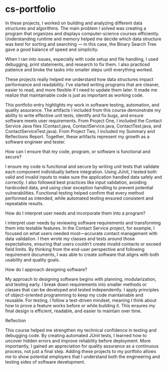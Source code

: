 # cs-portfolio

In these projects, I worked on building and analyzing different data structures and algorithms. The main problem I solved was creating a program that organizes and displays computer-science courses efficiently. Understanding runtime and memory helped me decide which data structure was best for sorting and searching — in this case, the Binary Search Tree gave a good balance of speed and simplicity.

When I ran into issues, especially with code setup and file handling, I used debugging, print statements, and research to fix them. I also practiced patience and broke the tasks into smaller steps until everything worked.

These projects really helped me understand how data structures impact performance and readability. I’ve started writing programs that are cleaner, easier to read, and more flexible if I need to update them later. It made me realize that maintainable code is just as important as working code.






This portfolio entry highlights my work in software testing, automation, and quality assurance. The artifacts I included from this course demonstrate my ability to write effective unit tests, identify and fix bugs, and ensure software meets user requirements. From Project One, I included the Contact Service Java files (Contact.java, ContactService.java, ContactTest.java, and ContactServiceTest.java). From Project Two, I included my Summary and Reflections Report. Together, these artifacts represent my growth as a software engineer and tester.

How can I ensure that my code, program, or software is functional and secure?

I ensure my code is functional and secure by writing unit tests that validate each component individually before integration. Using JUnit, I tested both valid and invalid inputs to make sure the application handled data safely and correctly. I also followed best practices like input validation, avoiding hardcoded data, and using clear exception handling to prevent potential vulnerabilities. Functional testing helped confirm that every method performed as intended, while automated testing ensured consistent and repeatable results.

How do I interpret user needs and incorporate them into a program?

I interpret user needs by reviewing software requirements and transforming them into testable features. In the Contact Service project, for example, I focused on what users needed most—accurate contact management with data validation. I then wrote my classes and tests around those expectations, ensuring that users couldn’t create invalid contacts or exceed field limits. By thinking from the end-user perspective and following requirement documents, I was able to create software that aligns with both usability and quality goals.

How do I approach designing software?

My approach to designing software begins with planning, modularization, and testing early. I break down requirements into smaller methods or classes that can be developed and tested independently. I apply principles of object-oriented programming to keep my code maintainable and reusable. For testing, I follow a test-driven mindset, meaning I think about how to prove a feature works before or while building it. This ensures my final design is efficient, readable, and easier to maintain over time.

Reflection

This course helped me strengthen my technical confidence in testing and debugging code. By creating automated JUnit tests, I learned how to uncover hidden errors and improve reliability before deployment. More importantly, I gained an appreciation for quality assurance as a continuous process, not just a final step. Adding these projects to my portfolio allows me to show potential employers that I understand both the engineering and testing sides of software development.
